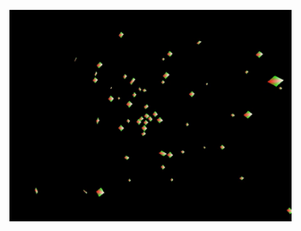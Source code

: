 ![title image](https://github.com/CrazySiberianScientist/ECS_particles_0/blob/master/docs/title_image.gif)